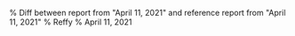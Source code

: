 % Diff between report from "April 11, 2021" and reference report from "April 11, 2021"
% Reffy
% April 11, 2021

